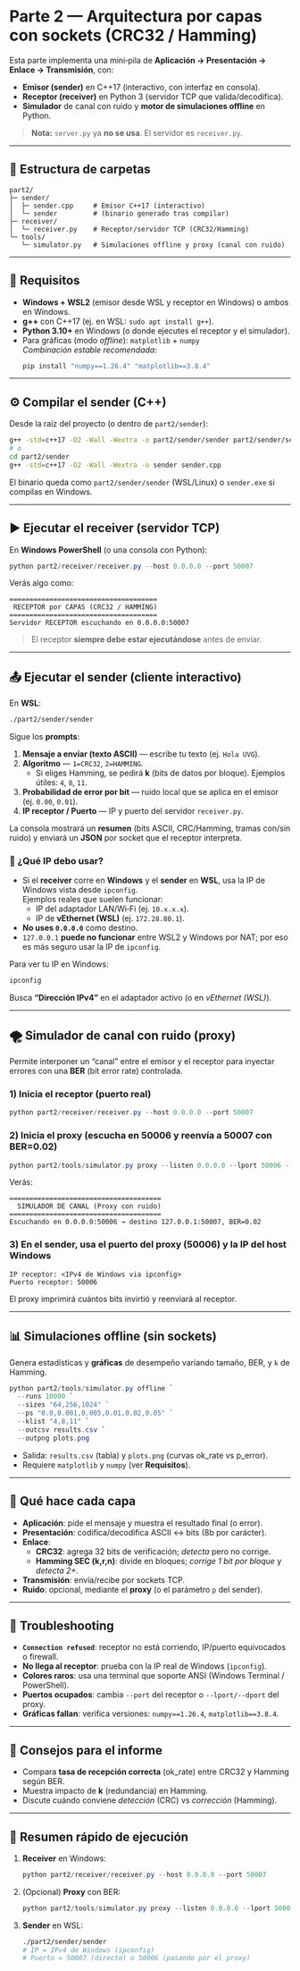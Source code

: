 # Parte 2 — Arquitectura por capas con sockets (CRC32 / Hamming)  

Esta parte implementa una mini‑pila de **Aplicación → Presentación → Enlace → Transmisión**, con:
- **Emisor (sender)** en C++17 (interactivo, con interfaz en consola).
- **Receptor (receiver)** en Python 3 (servidor TCP que valida/decodifica).
- **Simulador** de canal con ruido y **motor de simulaciones offline** en Python.

> **Nota:** `server.py` ya **no se usa**. El servidor es `receiver.py`.

---

## 📁 Estructura de carpetas

```
part2/
├─ sender/
│  ├─ sender.cpp     # Emisor C++17 (interactivo)
│  └─ sender         # (binario generado tras compilar)
├─ receiver/
│  └─ receiver.py    # Receptor/servidor TCP (CRC32/Hamming)
└─ tools/
   └─ simulator.py   # Simulaciones offline y proxy (canal con ruido)
```

---

## 🧰 Requisitos

- **Windows + WSL2** (emisor desde WSL y receptor en Windows) o ambos en Windows.
- **g++** con C++17 (ej. en WSL: `sudo apt install g++`).
- **Python 3.10+** en Windows (o donde ejecutes el receptor y el simulador).
- Para gráficas (modo *offline*): `matplotlib` + `numpy`  
  *Combinación estable recomendada*:
  ```bash
  pip install "numpy==1.26.4" "matplotlib==3.8.4"
  ```

---

## ⚙️ Compilar el **sender** (C++)

Desde la raíz del proyecto (o dentro de `part2/sender`):

```bash
g++ -std=c++17 -O2 -Wall -Wextra -o part2/sender/sender part2/sender/sender.cpp
# o
cd part2/sender
g++ -std=c++17 -O2 -Wall -Wextra -o sender sender.cpp
```

El binario queda como `part2/sender/sender` (WSL/Linux) o `sender.exe` si compilas en Windows.

---

## ▶️ Ejecutar el **receiver** (servidor TCP)

En **Windows PowerShell** (o una consola con Python):

```powershell
python part2/receiver/receiver.py --host 0.0.0.0 --port 50007
```

Verás algo como:

```
=====================================
 RECEPTOR por CAPAS (CRC32 / HAMMING)
=====================================
Servidor RECEPTOR escuchando en 0.0.0.0:50007
```

> El receptor **siempre debe estar ejecutándose** antes de enviar.

---

## 📤 Ejecutar el **sender** (cliente interactivo)

En **WSL**:

```bash
./part2/sender/sender
```

Sigue los **prompts**:

1) **Mensaje a enviar (texto ASCII)** — escribe tu texto (ej. `Hola UVG`).  
2) **Algoritmo** — `1=CRC32`, `2=HAMMING`.  
   - Si eliges Hamming, se pedirá **k** (bits de datos por bloque). Ejemplos útiles: `4`, `8`, `11`.  
3) **Probabilidad de error por bit** — ruido local que se aplica en el emisor (ej. `0.00`, `0.01`).  
4) **IP receptor / Puerto** — IP y puerto del servidor `receiver.py`.

La consola mostrará un **resumen** (bits ASCII, CRC/Hamming, tramas con/sin ruido) y enviará un **JSON** por socket que el receptor interpreta.

### 📡 ¿Qué IP debo usar?
- Si el **receiver** corre en **Windows** y el **sender** en **WSL**, usa la IP de Windows vista desde `ipconfig`.  
  Ejemplos reales que suelen funcionar:
  - IP del adaptador LAN/Wi‑Fi (ej. `10.x.x.x`).
  - IP de **vEthernet (WSL)** (ej. `172.28.80.1`).  
- **No uses `0.0.0.0`** como destino.  
- `127.0.0.1` **puede no funcionar** entre WSL2 y Windows por NAT; por eso es más seguro usar la IP de `ipconfig`.

Para ver tu IP en Windows:
```powershell
ipconfig
```
Busca **“Dirección IPv4”** en el adaptador activo (o en *vEthernet (WSL)*).

---

## 🌪️ Simulador de canal con ruido (proxy)

Permite interponer un “canal” entre el emisor y el receptor para inyectar errores con una **BER** (bit error rate) controlada.

### 1) Inicia el receptor (puerto real)
```powershell
python part2/receiver/receiver.py --host 0.0.0.0 --port 50007
```

### 2) Inicia el proxy (escucha en 50006 y reenvía a 50007 con BER=0.02)
```powershell
python part2/tools/simulator.py proxy --listen 0.0.0.0 --lport 50006 --dest 127.0.0.1 --dport 50007 --ber 0.02
```

Verás:
```
======================================
  SIMULADOR DE CANAL (Proxy con ruido)
======================================
Escuchando en 0.0.0.0:50006 → destino 127.0.0.1:50007, BER=0.02
```

### 3) En el sender, usa el **puerto del proxy (50006)** y la IP del host Windows
```
IP receptor: <IPv4 de Windows via ipconfig>
Puerto receptor: 50006
```

El proxy imprimirá cuántos bits invirtió y reenviará al receptor.

---

## 📊 Simulaciones **offline** (sin sockets)

Genera estadísticas y **gráficas** de desempeño variando tamaño, BER, y `k` de Hamming.

```powershell
python part2/tools/simulator.py offline `
  --runs 10000 `
  --sizes "64,256,1024" `
  --ps "0.0,0.001,0.005,0.01,0.02,0.05" `
  --klist "4,8,11" `
  --outcsv results.csv `
  --outpng plots.png
```

- Salida: `results.csv` (tabla) y `plots.png` (curvas ok_rate vs p_error).  
- Requiere `matplotlib` y `numpy` (ver **Requisitos**).

---

## 🧪 Qué hace cada capa

- **Aplicación**: pide el mensaje y muestra el resultado final (o error).  
- **Presentación**: codifica/decodifica ASCII ↔ bits (8b por carácter).  
- **Enlace**:  
  - **CRC32**: agrega 32 bits de verificación; *detecta* pero no corrige.  
  - **Hamming SEC (k,r,n)**: divide en bloques; *corrige 1 bit por bloque* y *detecta 2+*.  
- **Transmisión**: envía/recibe por sockets TCP.  
- **Ruido**: opcional, mediante el **proxy** (o el parámetro `p` del sender).

---

## 🧯 Troubleshooting

- **`Connection refused`**: receptor no está corriendo, IP/puerto equivocados o firewall.  
- **No llega al receptor**: prueba con la IP real de Windows (`ipconfig`).  
- **Colores raros**: usa una terminal que soporte ANSI (Windows Terminal / PowerShell).  
- **Puertos ocupados**: cambia `--port` del receptor o `--lport/--dport` del proxy.  
- **Gráficas fallan**: verifica versiones: `numpy==1.26.4`, `matplotlib==3.8.4`.

---

## 🧠 Consejos para el informe

- Compara **tasa de recepción correcta** (ok_rate) entre CRC32 y Hamming según BER.  
- Muestra impacto de **k** (redundancia) en Hamming.  
- Discute cuándo conviene *detección* (CRC) vs *corrección* (Hamming).

---

## 📌 Resumen rápido de ejecución

1. **Receiver** en Windows:
   ```powershell
   python part2/receiver/receiver.py --host 0.0.0.0 --port 50007
   ```
2. (Opcional) **Proxy** con BER:
   ```powershell
   python part2/tools/simulator.py proxy --listen 0.0.0.0 --lport 50006 --dest 127.0.0.1 --dport 50007 --ber 0.02
   ```
3. **Sender** en WSL:
   ```bash
   ./part2/sender/sender
   # IP = IPv4 de Windows (ipconfig)
   # Puerto = 50007 (directo) o 50006 (pasando por el proxy)
   ```
